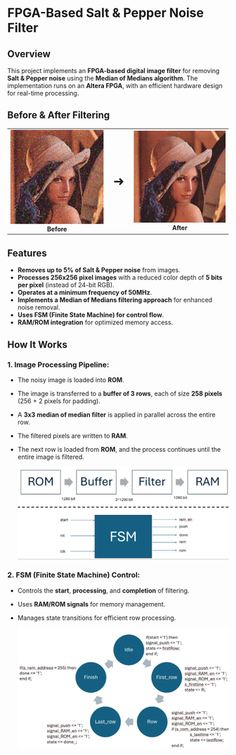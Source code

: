 # FPGA-Based Salt & Pepper Noise Filter

## Overview
This project implements an **FPGA-based digital image filter** for removing **Salt & Pepper noise** using the **Median of Medians algorithm**. The implementation runs on an **Altera FPGA**, with an efficient hardware design for real-time processing.

## Before & After Filtering

<p align="center">
  <table>
    <tr>
      <td align="center">
        <img src="pictures/noisy_image.png" width="300"><br>
        <b>Before</b>
      </td>
      <td align="center" style="font-size: 30px;">➜</td>
      <td align="center">
        <img src="pictures/filtered_image.png" width="300"><br>
        <b>After</b>
      </td>
    </tr>
  </table>
</p>







## Features
- **Removes up to 5% of Salt & Pepper noise** from images.
- **Processes 256x256 pixel images** with a reduced color depth of **5 bits per pixel** (instead of 24-bit RGB).
- **Operates at a minimum frequency of 50MHz**.
- **Implements a Median of Medians filtering approach** for enhanced noise removal.
- **Uses FSM (Finite State Machine) for control flow**.
- **RAM/ROM integration** for optimized memory access.


## How It Works
### **1. Image Processing Pipeline:**
- The noisy image is loaded into **ROM**.
- The image is transferred to a **buffer of 3 rows**, each of size **258 pixels** (256 + 2 pixels for padding).
- A **3x3 median of median filter** is applied in parallel across the entire row.
- The filtered pixels are written to **RAM**.
- The next row is loaded from **ROM**, and the process continues until the entire image is filtered.

    <img src="pictures/pipeline.png" width="500"> 

### **2. FSM (Finite State Machine) Control:**
- Controls the **start**, **processing**, and **completion** of filtering.
- Uses **RAM/ROM signals** for memory management.
- Manages state transitions for efficient row processing.
  
  <img src="pictures/fsm.png" width="500"> 

   



